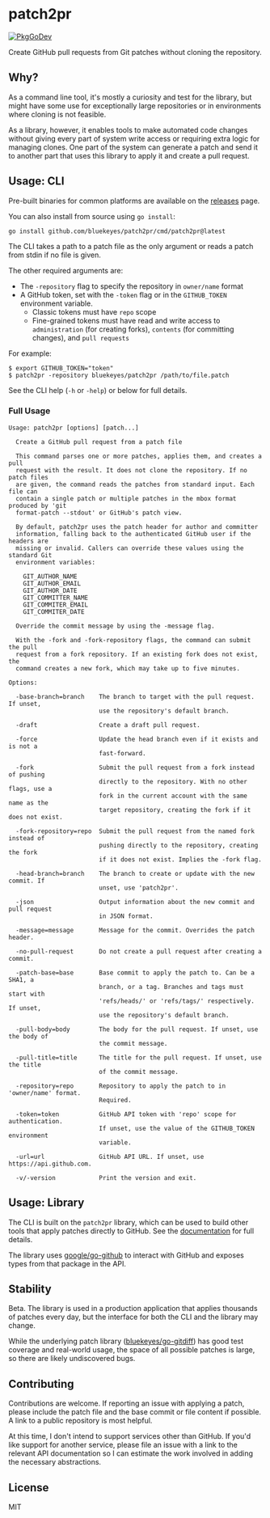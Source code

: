 # patch2pr
[![PkgGoDev](https://pkg.go.dev/badge/github.com/bluekeyes/patch2pr)](https://pkg.go.dev/github.com/bluekeyes/patch2pr)

Create GitHub pull requests from Git patches without cloning the repository.

## Why?

As a command line tool, it's mostly a curiosity and test for the library, but
might have some use for exceptionally large repositories or in environments
where cloning is not feasible.

As a library, however, it enables tools to make automated code changes without
giving every part of system write access or requiring extra logic for managing
clones. One part of the system can generate a patch and send it to another part
that uses this library to apply it and create a pull request.

## Usage: CLI

Pre-built binaries for common platforms are available on the [releases][] page.

You can also install from source using `go install`:

    go install github.com/bluekeyes/patch2pr/cmd/patch2pr@latest

The CLI takes a path to a patch file as the only argument or reads a patch from
stdin if no file is given.

The other required arguments are:

- The `-repository` flag to specify the repository in `owner/name` format
- A GitHub token, set with the `-token` flag or in the `GITHUB_TOKEN`
  environment variable.
  - Classic tokens must have `repo` scope
  - Fine-grained tokens must have read and write access to `administration` (for creating forks), `contents` (for committing changes), and `pull requests`

For example:

    $ export GITHUB_TOKEN="token"
    $ patch2pr -repository bluekeyes/patch2pr /path/to/file.patch

See the CLI help (`-h` or `-help`) or below for full details.

[releases]: https://github.com/bluekeyes/patch2pr/releases

### Full Usage

```
Usage: patch2pr [options] [patch...]

  Create a GitHub pull request from a patch file

  This command parses one or more patches, applies them, and creates a pull
  request with the result. It does not clone the repository. If no patch files
  are given, the command reads the patches from standard input. Each file can
  contain a single patch or multiple patches in the mbox format produced by 'git
  format-patch --stdout' or GitHub's patch view.

  By default, patch2pr uses the patch header for author and committer
  information, falling back to the authenticated GitHub user if the headers are
  missing or invalid. Callers can override these values using the standard Git
  environment variables:

    GIT_AUTHOR_NAME
    GIT_AUTHOR_EMAIL
    GIT_AUTHOR_DATE
    GIT_COMMITTER_NAME
    GIT_COMMITER_EMAIL
    GIT_COMMITER_DATE

  Override the commit message by using the -message flag.

  With the -fork and -fork-repository flags, the command can submit the pull
  request from a fork repository. If an existing fork does not exist, the
  command creates a new fork, which may take up to five minutes.

Options:

  -base-branch=branch    The branch to target with the pull request. If unset,
                         use the repository's default branch.

  -draft                 Create a draft pull request.

  -force                 Update the head branch even if it exists and is not a
                         fast-forward.

  -fork                  Submit the pull request from a fork instead of pushing
                         directly to the repository. With no other flags, use a
                         fork in the current account with the same name as the
                         target repository, creating the fork if it does not exist.

  -fork-repository=repo  Submit the pull request from the named fork instead of
                         pushing directly to the repository, creating the fork
                         if it does not exist. Implies the -fork flag.

  -head-branch=branch    The branch to create or update with the new commit. If
                         unset, use 'patch2pr'.

  -json                  Output information about the new commit and pull request
                         in JSON format.

  -message=message       Message for the commit. Overrides the patch header.

  -no-pull-request       Do not create a pull request after creating a commit.

  -patch-base=base       Base commit to apply the patch to. Can be a SHA1, a
                         branch, or a tag. Branches and tags must start with
                         'refs/heads/' or 'refs/tags/' respectively. If unset,
                         use the repository's default branch.

  -pull-body=body        The body for the pull request. If unset, use the body of
                         the commit message.

  -pull-title=title      The title for the pull request. If unset, use the title
                         of the commit message.

  -repository=repo       Repository to apply the patch to in 'owner/name' format.
                         Required.

  -token=token           GitHub API token with 'repo' scope for authentication.
                         If unset, use the value of the GITHUB_TOKEN environment
                         variable.

  -url=url               GitHub API URL. If unset, use https://api.github.com.

  -v/-version            Print the version and exit.
```

## Usage: Library

The CLI is built on the `patch2pr` library, which can be used to build other
tools that apply patches directly to GitHub. See the [documentation][] for full
details.

The library uses [google/go-github][] to interact with GitHub and exposes types
from that package in the API.

[documentation]: https://pkg.go.dev/github.com/bluekeyes/patch2pr?tab=doc
[google/go-github]: https://github.com/google/go-github

## Stability

Beta. The library is used in a production application that applies thousands of
patches every day, but the interface for both the CLI and the library may
change.

While the underlying patch library ([bluekeyes/go-gitdiff][]) has good test
coverage and real-world usage, the space of all possible patches is large, so
there are likely undiscovered bugs.

[bluekeyes/go-gitdiff]: https://github.com/bluekeyes/go-gitdiff

## Contributing

Contributions are welcome. If reporting an issue with applying a patch, please
include the patch file and the base commit or file content if possible. A link
to a public repository is most helpful.

At this time, I don't intend to support services other than GitHub. If you'd
like support for another service, please file an issue with a link to the
relevant API documentation so I can estimate the work involved in adding the
necessary abstractions.

## License

MIT
